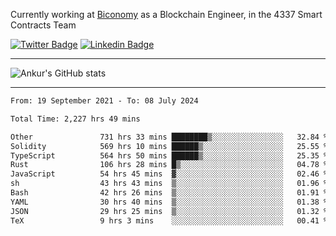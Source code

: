 Currently working at [Biconomy](https://biconomy.io/) as a Blockchain Engineer, in the 4337 Smart Contracts Team

 [![Twitter Badge](https://img.shields.io/badge/-@ankurdubey521-1ca0f1?style=flat-square&labelColor=1ca0f1&logo=twitter&logoColor=white&link=https://twitter.com/ankurdubey521)](https://twitter.com/ankurdubey521) [![Linkedin Badge](https://img.shields.io/badge/-ankurdubey521-blue?style=flat-square&logo=Linkedin&logoColor=white&link=https://www.linkedin.com/in/ankurdubey521/)](https://www.linkedin.com/in/ankurdubey521/)

<hr/>

![Ankur's GitHub stats](https://github-readme-stats.vercel.app/api?username=ankurdubey521&count_private=true&theme=radical)

<hr/>

<!--START_SECTION:waka-->

```txt
From: 19 September 2021 - To: 08 July 2024

Total Time: 2,227 hrs 49 mins

Other               731 hrs 33 mins ████████▒░░░░░░░░░░░░░░░░   32.84 %
Solidity            569 hrs 10 mins ██████▒░░░░░░░░░░░░░░░░░░   25.55 %
TypeScript          564 hrs 50 mins ██████▒░░░░░░░░░░░░░░░░░░   25.35 %
Rust                106 hrs 28 mins █▒░░░░░░░░░░░░░░░░░░░░░░░   04.78 %
JavaScript          54 hrs 45 mins  ▓░░░░░░░░░░░░░░░░░░░░░░░░   02.46 %
sh                  43 hrs 43 mins  ▒░░░░░░░░░░░░░░░░░░░░░░░░   01.96 %
Bash                42 hrs 26 mins  ▒░░░░░░░░░░░░░░░░░░░░░░░░   01.91 %
YAML                30 hrs 40 mins  ▒░░░░░░░░░░░░░░░░░░░░░░░░   01.38 %
JSON                29 hrs 25 mins  ▒░░░░░░░░░░░░░░░░░░░░░░░░   01.32 %
TeX                 9 hrs 3 mins    ░░░░░░░░░░░░░░░░░░░░░░░░░   00.41 %
```

<!--END_SECTION:waka-->
